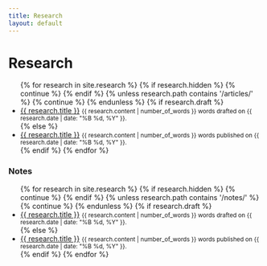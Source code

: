 ```yaml
---
title: Research
layout: default
---
```


# Research

<ul>
{% for research in site.research %}
    {% if research.hidden %}
        {% continue %}
    {% endif %}
    {% unless research.path contains '/articles/' %}
        {% continue %}
    {% endunless %}
    {% if research.draft %}
        <li class="draft">
            <a href="{{ research.url }}">{{ research.title }}</a>
            <small>
                {{ research.content | number_of_words }} words
                drafted on {{ research.date | date: "%B %d, %Y" }}.
            </small>
        </li>
    {% else %}
        <li>
            <a href="{{ research.url }}">{{ research.title }}</a>
            <small>
                {{ research.content | number_of_words }} words
                published on {{ research.date | date: "%B %d, %Y" }}.
            </small>
        </li>
    {% endif %}
{% endfor %}
</ul>

### Notes

<ul>
{% for research in site.research %}
    {% if research.hidden %}
        {% continue %}
    {% endif %}
    {% unless research.path contains '/notes/' %}
        {% continue %}
    {% endunless %}
    {% if research.draft %}
        <li class="draft">
            <a href="{{ research.url }}">{{ research.title }}</a>
            <small>
                {{ research.content | number_of_words }} words
                drafted on {{ research.date | date: "%B %d, %Y" }}.
            </small>
        </li>
    {% else %}
        <li>
            <a href="{{ research.url }}">{{ research.title }}</a>
            <small>
                {{ research.content | number_of_words }} words
                published on {{ research.date | date: "%B %d, %Y" }}.
            </small>
        </li>
    {% endif %}
{% endfor %}
</ul>
